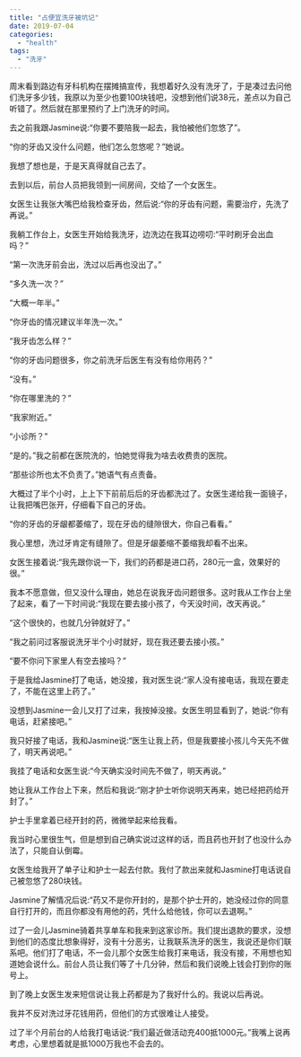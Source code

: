 ```yaml
---
title: "占便宜洗牙被坑记"
date: 2019-07-04
categories: 
  - "health"
tags: 
  - "洗牙"
---
```


周末看到路边有牙科机构在摆摊搞宣传，我想着好久没有洗牙了，于是凑过去问他们洗牙多少钱，我原以为至少也要100块钱吧，没想到他们说38元，差点以为自己听错了。然后就在那里预约了上门洗牙的时间。

去之前我跟Jasmine说:“你要不要陪我一起去，我怕被他们忽悠了”。

“你的牙齿又没什么问题，他们怎么忽悠呢？”她说。

我想了想也是，于是天真得就自己去了。

去到以后，前台人员把我领到一间房间，交给了一个女医生。

女医生让我张大嘴巴给我检查牙齿，然后说:“你的牙齿有问题，需要治疗，先洗了再说。”

我躺工作台上，女医生开始给我洗牙，边洗边在我耳边唠叨:“平时刷牙会出血吗？”

“第一次洗牙前会出，洗过以后再也没出了。”

“多久洗一次？”

“大概一年半。”

“你牙齿的情况建议半年洗一次。”

“我牙齿怎么样？”

“你的牙齿问题很多，你之前洗牙后医生有没有给你用药？”

“没有。”

“你在哪里洗的？”

“我家附近。”

“小诊所？”

“是的。”我之前都在医院洗的，怕她觉得我为啥去收费贵的医院。

“那些诊所也太不负责了。”她语气有点责备。

大概过了半个小时，上上下下前前后后的牙齿都洗过了。女医生递给我一面镜子，让我把嘴巴张开，仔细看下自己的牙齿。

“你的牙齿的牙龈都萎缩了，现在牙齿的缝隙很大，你自己看看。”

我心里想，洗过牙肯定有缝隙了。但是牙龈萎缩不萎缩我却看不出来。

女医生接着说:“我先跟你说一下，我们的药都是进口药，280元一盒，效果好的很。”

我本不愿意做，但又没什么理由，她总在说我牙齿问题很多。这时我从工作台上坐了起来，看了一下时间说:“我现在要去接小孩了，今天没时间，改天再说。”

“这个很快的，也就几分钟就好了。”

“我之前问过客服说洗牙半个小时就好，现在我还要去接小孩。”

“要不你问下家里人有空去接吗？”

于是我给Jasmine打了电话，她没接，我对医生说:“家人没有接电话，我现在要走了，不能在这里上药了。”

没想到Jasmine一会儿又打了过来，我按掉没接。女医生明显看到了，她说:“你有电话，赶紧接吧。”

我只好接了电话，我和Jasmine说:“医生让我上药，但是我要接小孩儿今天先不做了，明天再说吧。”

我挂了电话和女医生说:“今天确实没时间先不做了，明天再说。”

她让我从工作台上下来，然后和我说:“刚才护士听你说明天再来，她已经把药给开封了。”

护士手里拿着已经开封的药，微微举起来给我看。

我当时心里很生气，但是想到自己确实说过这样的话，而且药也开封了也没什么办法了，只能自认倒霉。

女医生给我开了单子让和护士一起去付款。我付了款出来就和Jasmine打电话说自己被忽悠了280块钱。

Jasmine了解情况后说:“药又不是你开封的，是那个护士开的，她没经过你的同意自行打开的，而且你都没有用他的药，凭什么给他钱，你可以去退啊。”

过了一会儿Jasmine骑着共享单车和我来到这家诊所。我们提出退款的要求，没想到他们的态度比想象得好，没有十分恶劣，让我联系洗牙的医生，我说还是你们联系吧。他们打了电话，不一会儿那个女医生给我打来电话，我没有接，不用想也知道她会说什么。前台人员让我们等了十几分钟，然后和我们说晚上钱会打到你的账号上。

到了晚上女医生发来短信说让我上药都是为了我好什么的。我说以后再说。

我并不反对洗过牙花钱用药，但他们的方式很难让人接受。

过了半个月前台的人给我打电话说:“我们最近做活动充400抵1000元。”我嘴上说再考虑，心里想着就是抵1000万我也不会去的。
